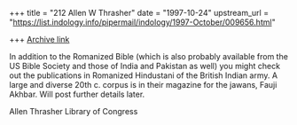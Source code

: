 +++
title = "212 Allen W Thrasher"
date = "1997-10-24"
upstream_url = "https://list.indology.info/pipermail/indology/1997-October/009656.html"

+++
[Archive link](https://list.indology.info/pipermail/indology/1997-October/009656.html)

In addition to the Romanized Bible (which is also probably available
from the US Bible Society and those of India and Pakistan as well)
you might check out the publications in Romanized Hindustani of
the British Indian army.  A large and diverse 20th c. corpus is in their
magazine for the jawans, Fauji Akhbar.  Will post further details
later.



Allen Thrasher
Library of Congress



